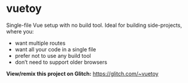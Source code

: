 vuetoy
======

Single-file Vue setup with no build tool. Ideal for building side-projects, where you:

- want multiple routes
- want all your code in a single file
- prefer not to use any build tool
- don’t need to support older browsers

**View/remix this project on Glitch:** https://glitch.com/~vuetoy


